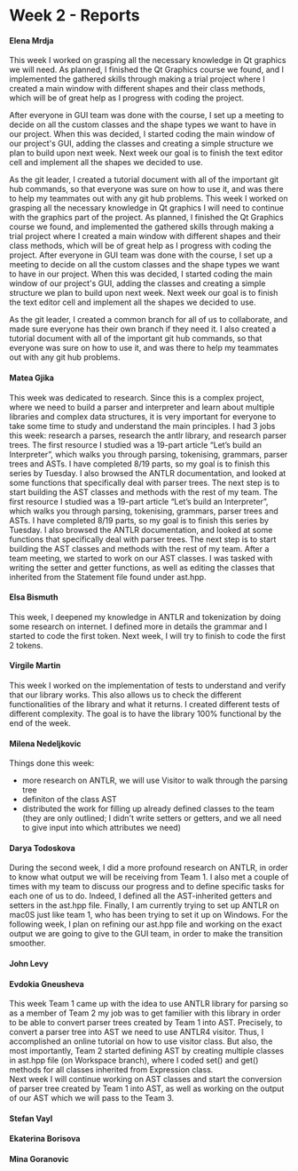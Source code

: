 # Week 2 - Reports

#### Elena Mrdja
This week I worked on grasping all the necessary knowledge in Qt graphics we will need. As planned, I finished the Qt Graphics course we found, and I implemented the gathered skills through making a trial project where I created a main window with different shapes and their class methods, which will be of great help as I progress with coding the project.

After everyone in GUI team was done with the course, I set up a meeting to decide on all the custom classes and the shape types we want to have in our project. When this was decided, I started coding the main window of our project's GUI, adding the classes and creating a simple structure we plan to build upon next week. Next week our goal is to finish the text editor cell and implement all the shapes we decided to use.

As the git leader, I created a tutorial document with all of the important git hub commands, so that everyone was sure on how to use it, and was there to help my teammates out with any git hub problems.
This week I worked on grasping all the necessary knowledge in Qt graphics I will need to continue with the graphics part of the project. As planned, I finished the Qt Graphics course we found, and implemented the gathered skills through making a trial project where I created a main window with different shapes and their class methods, which will be of great help as I progress with coding the project.
After everyone in GUI team was done with the course, I set up a meeting to decide on all the custom classes and the shape types we want to have in our project. When this was decided, I started coding the main window of our project's GUI, adding the classes and creating a simple structure we plan to build upon next week. Next week our goal is to finish the text editor cell and implement all the shapes we decided to use.

As the git leader, I created a common branch for all of us to collaborate, and made sure everyone has their own branch if they need it. I also created a tutorial document with all of the important git hub commands, so that everyone was sure on how to use it, and was there to help my teammates out with any git hub problems.



#### Matea Gjika

This week was dedicated to research. Since this is a complex project, where we need to build a parser and interpreter and learn about multiple libraries and complex data structures, it is very important for everyone to take some time to study and understand the main principles. I had 3 jobs this week: research a parses, research the antlr library, and research parser trees. 
The first resource I studied was a 19-part article “Let’s build an Interpreter”, which walks you through parsing, tokenising, grammars, parser trees and ASTs. I have completed 8/19 parts, so my goal is to finish this series by Tuesday.
I also browsed the ANTLR documentation, and looked at some functions that specifically deal with parser trees. 
The next step is to start building the AST classes and methods with the rest of my team.
The first resource I studied was a 19-part article “Let’s build an Interpreter”, which walks you through parsing, tokenising, grammars, parser trees and ASTs. I have completed 8/19 parts, so my goal is to finish this series by Tuesday.
I also browsed the ANTLR documentation, and looked at some functions that specifically deal with parser trees. 
The next step is to start building the AST classes and methods with the rest of my team. After a team meeting, we started to work on our AST classes. I was tasked with writing the setter and getter functions, as well as editing the classes that inherited from the Statement file found under ast.hpp.


#### Elsa Bismuth

This week, I deepened my knowledge in ANTLR and tokenization by doing some research on internet. I defined more in details the grammar and I started to code the first token. Next week, I will try to finish to code the first 2 tokens.

#### Virgile Martin 

This week I worked on the implementation of tests to understand and verify that our library works. This also allows us to check the different functionalities of the library and what it returns. I created different tests of different complexity. The goal is to have the library 100% functional by the end of the week.

#### Milena Nedeljkovic
Things done this week:
- more research on ANTLR, we will use Visitor to walk through the parsing tree
- definiton of the class AST
- distributed the work for filling up already defined classes to the team (they are only outlined; I didn't write setters or getters,
and we all need to give input into which attributes we need)


#### Darya Todoskova
During the second week, I did a more profound research on ANTLR, in order to know what output we will be receiving from Team 1. I also met a couple of times with my team to discuss our progress and to define specific tasks for each one of us to do. Indeed, I defined all the AST-inherited getters and setters in the ast.hpp file. Finally, I am currently trying to set up ANTLR on mac0S just like team 1, who has been trying to set it up on Windows. For the following week, I plan on refining our ast.hpp file and working on the exact output we are going to give to the GUI team, in order to make the transition smoother.


#### John Levy 

#### Evdokia Gneusheva

This week Team 1 came up with the idea to use ANTLR library for parsing so as a member of Team 2 my job was to get familier with this library in order to be able to convert parser trees created by Team 1 into AST. Precisely, to convert a parser tree into AST we need to use ANTLR4 visitor. Thus, I accomplished an online tutorial on how to use visitor class. But also, the most importantly, Team 2 started defining AST by creating multiple classes in ast.hpp file (on Workspace branch), where I coded set() and get() methods for all classes inherited from Expression class.  
Next week I will continue working on AST classes and start the conversion of parser tree created by Team 1 into AST, as well as working on the output of our AST which we will pass to the Team 3.

#### Stefan Vayl

#### Ekaterina Borisova

#### Mina Goranovic

